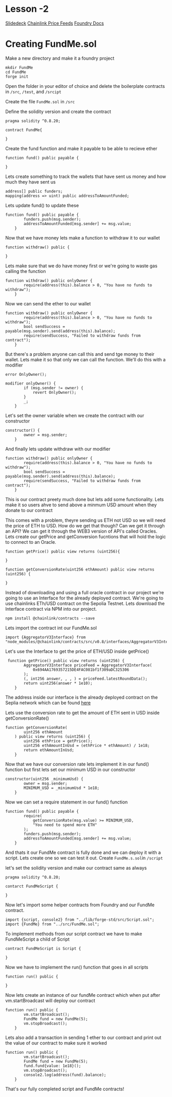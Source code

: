 # Lesson -2

[Slidedeck]()
[Chainlink Price Feeds](https://docs.chain.link/data-feeds/price-feeds/addresses?network=ethereum&page=1&search=ETH+%2F+USD)
[Foundry Docs](https://book.getfoundry.sh)

# Creating FundMe.sol

Make a new directory and make it a foundry project

```
mkdir FundMe
cd FundMe
forge init
```

Open the folder in your editor of choice and delete the boilerplate contracts in ```/src```, ```/test```, and ```/srcipt```

Create the file ```FundMe.sol``` in ```/src``` 

Define the solidity version and create the contract

```
pragma solidity ^0.8.20;

contract FundMe{

}
```

Create the fund function and make it payable to be able to recieve ether

```
function fund() public payable {

}
```

Lets create something to track the wallets that have sent us money and how much they have sent us

```
address[] public funders;
mapping(address => uint) public addressToAmountFunded;
```

Lets update fund() to update these
```
function fund() public payable {
        funders.push(msg.sender);
        addressToAmountFunded[msg.sender] += msg.value;
    }
```

Now that we have money lets make a function to withdraw it to our wallet

```
function withdraw() public {

}
```

Lets make sure that we do have money first or we're going to waste gas calling the function

```
function withdraw() public onlyOwner {
        require(address(this).balance > 0, "You have no funds to withdraw");
    }
```

Now we can send the ether to our wallet

```
function withdraw() public onlyOwner {
        require(address(this).balance > 0, "You have no funds to withdraw");
        bool sendSuccess = payable(msg.sender).send(address(this).balance);
        require(sendSuccess, "Failed to withdraw funds from contract");
    }
```

But there's a problem anyone can call this and send tge money to their wallet. Lets make it so that only we can call the function. We'll do this with a modifier

```
error OnlyOwner();

modifier onlyOwner() {
        if (msg.sender != owner) {
            revert OnlyOwner();
        }
        _;
    }
```

Let's set the owner variable when we create the contract with our constructor

```
constructor() {
        owner = msg.sender;
    }
```

And finally lets update withdraw with our modifier

```
function withdraw() public onlyOwner {
        require(address(this).balance > 0, "You have no funds to withdraw");
        bool sendSuccess = payable(msg.sender).send(address(this).balance);
        require(sendSuccess, "Failed to withdraw funds from contract");
    }
```

This is our contract preety much done but lets add some functionality. Lets make it so users ahve to send above a minmum USD amount when they donate to our contract

This comes with a problem, theyre sending us ETH not USD so we will need the price of ETH to USD. How do we get that though? Can we get it through an API? We can get it through the WEB3 version of API's called Oracles. Lets create our getPrice and  getConversion fucntions that will hold the logic to connect to an Oracle. 

```
function getPrice() public view returns (uint256){

}

function getConversionRate(uint256 ethAmount) public view returns (uint256) {

}
```

Instead of downloading and using a full oracle contract in our project we're going to use an Interface for the already deployed contract. We're going to use chainlinks ETh/USD contract on the Sepolia Testnet. Lets download the Interface contract via NPM into our project. 

```
npm install @chainlink/contracts --save
```

Lets import the contract int our FundMe.sol 

```
import {AggregatorV3Interface} from "node_modules/@chainlink/contracts/src/v0.8/interfaces/AggregatorV3Interface.sol";
```

Let's use the Interface to get the price of ETH/USD inside getPrice()

```
 function getPrice() public view returns (uint256) {
        AggregatorV3Interface priceFeed = AggregatorV3Interface(
            0x694AA1769357215DE4FAC081bf1f309aDC325306
        );
        (, int256 answer, , , ) = priceFeed.latestRoundData();
        return uint256(answer * 1e10);
    }
```

The address inside our interface is the already deployed contract on the Seplia network which can be found [here](https://docs.chain.link/data-feeds/price-feeds/addresses?network=ethereum&page=1&search=ETH+%2F+USD)

Lets use the conversion rate to get the amount of ETH sent in USD inside getConversionRate()

```
function getConversionRate(
        uint256 ethAmount
    ) public view returns (uint256) {
        uint256 ethPrice = getPrice();
        uint256 ethAmountInUsd = (ethPrice * ethAmount) / 1e18;
        return ethAmountInUsd;
    }
```

Now that we have our conversion rate lets implement it in our fund() function but first lets set our minimum USD in our constructor

```
constructor(uint256 _minimumUsd) {
        owner = msg.sender;
        MINIMUM_USD = _minimumUsd * 1e18;
    }
```

Now we can set a require statement in our fund() function

```
function fund() public payable {
        require(
            getConversionRate(msg.value) >= MINIMUM_USD,
            "You need to spend more ETH"
        );
        funders.push(msg.sender);
        addressToAmountFunded[msg.sender] += msg.value;
    }
```

And thats it our FundMe contract is fully done and we can deploy it with a script. Lets create one so we can test it out. Create ```FundMe.s.sol```in ```/script```

let's set the solidity version and make our contract same as always

```
pragma solidity ^0.8.20;

contarct FundMeScript {

}
```

Now let's import some helper contracts from Foundry and our FundMe contract.

```
import {script, console2} from "../lib/forge-std/src/Script.sol";
import {FundMe} from "../src/FundMe.sol";
```

To implement methods from our script contract we have to make FundMeScript a child of Script

```
contract FundMeScript is Script {

}
```

Now we have to implement the run() function that goes in all scripts

```
function run() public {

}
```

Now lets create an instance of our fundMe contract which when put after vm.startBroadcast will deploy our contract

```
function run() public {
        vm.startBroadcast();
        FundMe fund = new FundMe(5);
        vm.stopBroadcast();
    }
```

Lets also add a transaction in sending 1 ether to our contract and print out the value of our contract to make sure it worked

```
function run() public {
        vm.startBroadcast();
        FundMe fund = new FundMe(5);
        fund.fund{value: 1e18}();
        vm.stopBroadcast();
        console2.log(address(fund).balance);
    }
```

That's our fully completed script and FundMe contracts!
